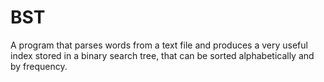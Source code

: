 # BST
A program that parses words from a text file and produces a very useful index stored in a binary search tree, that can be sorted alphabetically and by frequency.
